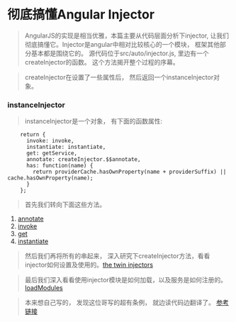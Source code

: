 彻底搞懂Angular Injector
======================

> AngularJS的实现是相当优雅，本篇主要从代码层面分析下injector, 让我们彻底搞懂它。Injector是angular中相对比较核心的一个模块， 框架其他部分基本都是围绕它的。 源代码位于src/auto/injector.js, 里边有一个createInjector的函数。 这个方法揭开整个过程的序幕。

> createInjector在设置了一些属性后， 然后返回一个instanceInjector对象。

### instanceInjector
> instanceInjector是一个对象， 有下面的函数属性:
```
    return {
      invoke: invoke,
      instantiate: instantiate,
      get: getService,
      annotate: createInjector.$$annotate,
      has: function(name) {
        return providerCache.hasOwnProperty(name + providerSuffix) || cache.hasOwnProperty(name);
      }   
    };
```

> 首先我们转向下面这些方法。
1. [annotate]()
2. [invoke]()
3. [get]()
4. [instantiate]()

> 然后我们再将所有的串起来， 深入研究下createInjector方法，看看injector如何设置及使用的。[the twin injectors](http://taoofcode.net/studying-the-angular-injector/)

> 最后我们深入看看使用injector模块是如何加载，以及服务是如何注册的。[loadModules](http://taoofcode.net/studying-the-angular-injector/)

> 本来想自己写的， 发现这位哥写的超有条例， 就边读代码边翻译了。 [参考链接](http://taoofcode.net/studying-the-angular-injector/)

